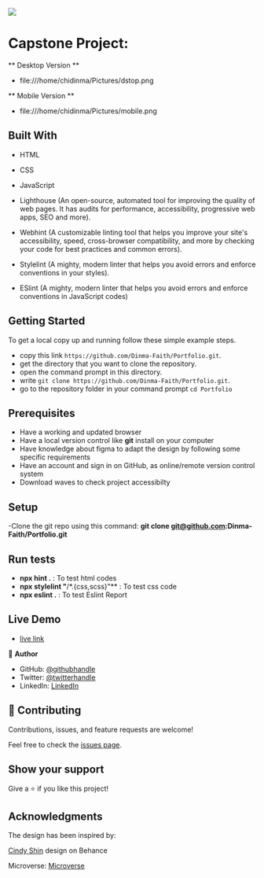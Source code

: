 ![](https://img.shields.io/badge/Microverse-blueviolet)

# Capstone Project:

** Desktop Version **

 - file:///home/chidinma/Pictures/dstop.png

 ** Mobile Version **

 - file:///home/chidinma/Pictures/mobile.png


## Built With

- HTML

- CSS

- JavaScript

- Lighthouse (An open-source, automated tool for improving the quality of web pages. It has audits    for performance, accessibility, progressive web apps, SEO and more).

- Webhint (A customizable linting tool that helps you improve your site's accessibility, speed, cross-browser compatibility, and more by checking your code for best practices and common errors).

- Stylelint (A mighty, modern linter that helps you avoid errors and enforce conventions in your styles).

- ESlint (A mighty, modern linter that helps you avoid errors and enforce conventions in JavaScript codes)


## Getting Started

To get a local copy up and running follow these simple example steps.

- copy this link `https://github.com/Dinma-Faith/Portfolio.git`.
- get the directory that you want to clone the repository.
- open the command prompt in this directory.
- write `git clone https://github.com/Dinma-Faith/Portfolio.git`.
- go to the repository folder in your command prompt `cd Portfolio`


## Prerequisites

- Have a working and updated browser
- Have a local version control like **git** install on your computer
- Have knowledge about figma to adapt the design by following some specific requirements
- Have an account and sign in on GitHub, as  online/remote version control system
- Download waves to check project accessibilty

## Setup

-Clone the git repo using this command: **git clone git@github.com:Dinma-Faith/Portfolio.git**

## Run tests

- **npx hint .** : To test html codes
- **npx stylelint "**/\*.{css,scss}"\*\* : To test css code
- **npx eslint .** : To test Eslint Report

## Live Demo
- [live link](https://dinma-faith.github.io/CapstoneProject/)

👤 **Author**

- GitHub: [@githubhandle](https://github.com/Dinma-Faith)
- Twitter: [@twitterhandle](https://twitter.com/paul_dinma)
- LinkedIn: [LinkedIn](https://linkedin.com/in/chidinma-faith)


## 🤝 Contributing

Contributions, issues, and feature requests are welcome!

Feel free to check the [issues page](../../issues/).

## Show your support

Give a ⭐️ if you like this project!

## Acknowledgments

The design has been inspired by:

[Cindy Shin](https://www.behance.net/adagio07) design on Behance

Microverse: [Microverse](https://www.microverse.org)